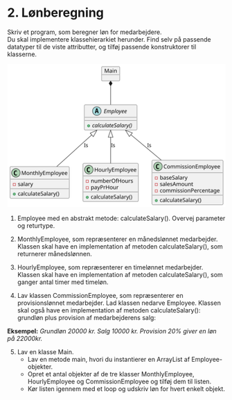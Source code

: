 # 2. Lønberegning

Skriv et program, som beregner løn for medarbejdere.  
Du skal implementere klassehierarkiet herunder. 
Find selv på passende datatyper til de viste attributter, og tilføj passende konstruktorer til klasserne.


![](salariesDiagram.svg)


1. Employee med en abstrakt metode: calculateSalary(). Overvej parameter og returtype.

2. MonthlyEmployee, som repræsenterer en månedslønnet medarbejder. 
Klassen skal have en implementation af metoden calculateSalary(), som returnerer månedslønnen.


3. HourlyEmployee, som repræsenterer en timelønnet medarbejder.  
Klassen skal have en implementation af metoden calculateSalary(), som ganger antal timer med timeløn. 


4. Lav klassen CommissionEmployee, som repræsenterer en provisionslønnet medarbejder. Lad klassen nedarve Employee.
Klassen skal også have en implementation af metoden calculateSalary(): grundløn plus provision af medarbejderens salg:

**Eksempel:** _Grundløn 20000 kr. Salg 10000 kr. Provision 20% giver en løn på 22000kr._


5. Lav en klasse Main. 
   - Lav en metode main, hvori du instantierer en ArrayList af Employee-objekter. 
   - Opret et antal objekter af de tre klasser MonthlyEmployee, HourlyEmployee og CommissionEmployee og tilføj dem til listen. 
   - Kør listen igennem med et loop og udskriv løn for hvert enkelt objekt.

<div hidden>

```
@startuml salariesDiagram
object Main{

}
abstract class Employee{
+ calculateSalary(){abstract}
}
class MonthlyEmployee{
- salary
+ calculateSalary()
}


class HourlyEmployee{
- numberOfHours
- payPrHour
+ calculateSalary()
}
class CommissionEmployee{
-baseSalary
-salesAmount
-commissionPercentage
+ calculateSalary()
}
Main *-- Employee
Employee <|-- MonthlyEmployee: Is
Employee <|-- HourlyEmployee: Is
Employee <|-- CommissionEmployee: Is
@enduml
```
</div>



<!---
### Hvis du har tid...
- Tilføj relevante attributter og ikke-abstrakte metoder til Employee fx name, adress, department og lignende. 
- Lav justeringer i subklasserne, hvis det er nødvendigt. 
- Test i main, at metoderne virker for dine tre subklasser.
--->